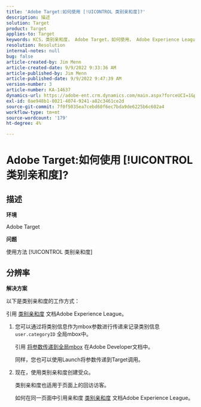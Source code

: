 ```yaml
---
title: 'Adobe Target:如何使用 [!UICONTROL 类别亲和度]?'
description: 描述
solution: Target
product: Target
applies-to: Target
keywords: KCS，类别亲和度， Adobe Target，如何使用， Adobe Experience League，全局mbox
resolution: Resolution
internal-notes: null
bug: false
article-created-by: Jim Menn
article-created-date: 9/9/2022 9:33:36 AM
article-published-by: Jim Menn
article-published-date: 9/9/2022 9:47:39 AM
version-number: 3
article-number: KA-14637
dynamics-url: https://adobe-ent.crm.dynamics.com/main.aspx?forceUCI=1&pagetype=entityrecord&etn=knowledgearticle&id=dacf6b79-2230-ed11-9db1-0022480866ad
exl-id: 0ae948b1-8021-4074-9241-a82c3461ce2d
source-git-commit: 7f0f5035ea7cebd60f6ec7bda9de6225b6c602a4
workflow-type: tm+mt
source-wordcount: '179'
ht-degree: 4%

---
```


# Adobe Target:如何使用 [!UICONTROL 类别亲和度]?

## 描述


<b>环境</b>

Adobe Target

<b>问题</b>

使用方法 [!UICONTROL 类别亲和度]

## 分辨率

<b>解决方案</b>

以下是类别亲和度的工作方式：

引用 [类别亲和度](https://experienceleague.adobe.com/docs/target/using/audiences/visitor-profiles/category-affinity.html?lang=en) 文档Adobe Experience League。

1. 您可以通过将类别信息作为mbox参数进行传递来记录类别信息 `user.categoryID` 全局mbox中。

   引用 [将参数传递到全局mbox](https://docs.adobe.com/help/en/target/using/implement-target/client-side/mbox-implement/global-mbox/pass-parameters-to-global-mbox.html "单击以关注链接：https://docs.adobe.com/help/en/target/using/implement-target/client-side/mbox-implement/global-mbox/pass-parameters-to-global-mbox.html") 在Adobe Developer文档中。

   同样，您也可以使用Launch将参数传递到Target调用。

1. 现在，使用类别亲和度创建受众。

   类别亲和度也适用于页面上的回访访客。

   如何在同一页面中引用亲和度 [类别亲和度](https://experienceleague.adobe.com/docs/target/using/audiences/visitor-profiles/category-affinity.html?lang=en) 文档Adobe Experience League。
